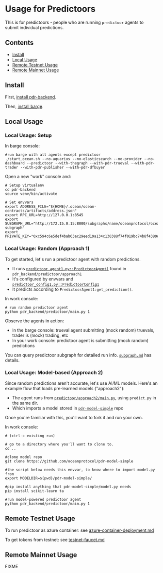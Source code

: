 <!--
Copyright 2023 Ocean Protocol Foundation
SPDX-License-Identifier: Apache-2.0
-->

# Usage for Predictoors

This is for predictoors - people who are running `predictoor` agents to submit individual predictions.

## Contents

- [Install](#install)
- [Local Usage](#local-usage)
- [Remote Testnet Usage](#remote-testnet-usage)
- [Remote Mainnet Usage](#remote-mainnet-usage)

## Install

First, [install pdr-backend](install.md).

Then, [install barge](barge.md#install-barge).

## Local Usage

### Local Usage: Setup

In barge console:
```console
#run barge with all agents except predictoor
./start_ocean.sh --no-aquarius --no-elasticsearch --no-provider --no-dashboard --predictoor --with-thegraph --with-pdr-trueval --with-pdr-trader --with-pdr-publisher --with-pdr-dfbuyer
```

Open a new "work" console and:
```
# Setup virtualenv
cd pdr-backend
source venv/bin/activate

# Set envvars
export ADDRESS_FILE="${HOME}/.ocean/ocean-contracts/artifacts/address.json"
export RPC_URL=http://127.0.0.1:8545
export SUBGRAPH_URL="http://172.15.0.15:8000/subgraphs/name/oceanprotocol/ocean-subgraph"
export PRIVATE_KEY="0xc594c6e5def4bab63ac29eed19a134c130388f74f019bc74b8f4389df2837a58"
```

### Local Usage: Random (Approach 1)

To get started, let's run a predictoor agent with random predictions.

- It runs [`predictoor_agent1.py::PredictoorAgent1`](../pdr_backend/predictoor/approach1/predictoor_agent1.py) found in `pdr_backend/predictoor/approach1`
- It's configured by envvars and [`predictoor_config1.py::PredictoorConfig1`](../pdr_backend/predictoor/approach1/predictoor_config1.py)
- It predicts according to `PredictoorAgent1:get_prediction()`.

In work console:
```console
# run random predictoor agent
python pdr_backend/predictoor/main.py 1
```

Observe the agents in action:
- In the barge console: trueval agent submitting (mock random) truevals, trader is (mock) trading, etc
- In your work console: predictoor agent is submitting (mock random) predictions

You can query predictoor subgraph for detailed run info. [`subgraph.md`](subgraph.md) has details.

### Local Usage: Model-based (Approach 2)

Since random predictions aren't accurate, let's use AI/ML models. Here's an example flow that loads pre-learned models ("approach2"):

- The agent runs from [`predictoor/approach2/main.py`](../pdr_backend/predictoor/approach2/main.py), using `predict.py` in the same dir.
- Which imports a model stored in [`pdr-model-simple`](https://github.com/oceanprotocol/pdr-model-simple) repo


Once you're familiar with this, you'll want to fork it and run your own.

In work console:
```console
# (ctrl-c existing run)

# go to a directory where you'll want to clone to. 
cd ..

#clone model repo
git clone https://github.com/oceanprotocol/pdr-model-simple

#the script below needs this envvar, to know where to import model.py from
export MODELDIR=$(pwd)/pdr-model-simple/

#pip install anything that pdr-model-simple/model.py needs
pip install scikit-learn ta

#run model-powered predictoor agent
python pdr_backend/predictoor/main.py 1
```

## Remote Testnet Usage

To run predictoor as azure container: see [azure-container-deployment.md](azure-container-deployment.md)

To get tokens from testnet: see [testnet-faucet.md](testnet-faucet.md)

## Remote Mainnet Usage

FIXME

